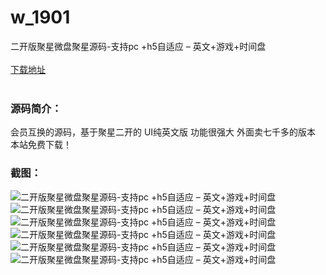 # w_1901
二开版聚星微盘聚星源码-支持pc +h5自适应 – 英文+游戏+时间盘
<br/></br>
[下载地址](https://www.uuid2.com/1901.html "下载地址")
<br/></br>
<h3>源码简介：</h3>
<p>会员互换的源码，基于聚星二开的  UI纯英文版 功能很强大  外面卖七千多的版本 本站免费下载！<p>
<h3>截图：</h3>
<img src="https://www.uuid2.com/wp-content/uploads/img/202112/44f8fc8235.jpg" alt="二开版聚星微盘聚星源码-支持pc +h5自适应 – 英文+游戏+时间盘"><img src="https://www.uuid2.com/wp-content/uploads/img/202112/c77d186230.jpg" alt="二开版聚星微盘聚星源码-支持pc +h5自适应 – 英文+游戏+时间盘"><img src="https://www.uuid2.com/wp-content/uploads/img/202112/db08b79537.jpg" alt="二开版聚星微盘聚星源码-支持pc +h5自适应 – 英文+游戏+时间盘"><img src="https://www.uuid2.com/wp-content/uploads/img/202112/05ff9bf970.jpg" alt="二开版聚星微盘聚星源码-支持pc +h5自适应 – 英文+游戏+时间盘"><img src="https://www.uuid2.com/wp-content/uploads/img/202112/3519ce0687.jpg" alt="二开版聚星微盘聚星源码-支持pc +h5自适应 – 英文+游戏+时间盘"><img src="https://www.uuid2.com/wp-content/uploads/img/202112/630f623128.jpg" alt="二开版聚星微盘聚星源码-支持pc +h5自适应 – 英文+游戏+时间盘">
